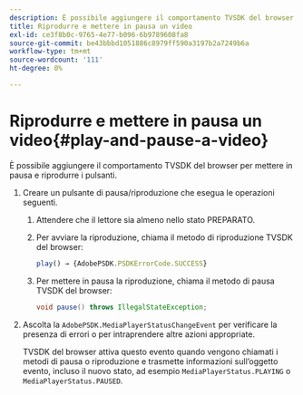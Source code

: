 ```yaml
---
description: È possibile aggiungere il comportamento TVSDK del browser per mettere in pausa e riprodurre i pulsanti.
title: Riprodurre e mettere in pausa un video
exl-id: ce3f8b0c-9765-4e77-b096-6b9789608fa8
source-git-commit: be43bbbd1051886c8979ff590a3197b2a7249b6a
workflow-type: tm+mt
source-wordcount: '111'
ht-degree: 0%

---
```


# Riprodurre e mettere in pausa un video{#play-and-pause-a-video}

È possibile aggiungere il comportamento TVSDK del browser per mettere in pausa e riprodurre i pulsanti.

1. Creare un pulsante di pausa/riproduzione che esegua le operazioni seguenti.
   1. Attendere che il lettore sia almeno nello stato PREPARATO.
   1. Per avviare la riproduzione, chiama il metodo di riproduzione TVSDK del browser:

      ```js
      play() → {AdobePSDK.PSDKErrorCode.SUCCESS}
      ```

   1. Per mettere in pausa la riproduzione, chiama il metodo di pausa TVSDK del browser:

      ```java
      void pause() throws IllegalStateException;
      ```

1. Ascolta la `AdobePSDK.MediaPlayerStatusChangeEvent` per verificare la presenza di errori o per intraprendere altre azioni appropriate.

   TVSDK del browser attiva questo evento quando vengono chiamati i metodi di pausa o riproduzione e trasmette informazioni sull’oggetto evento, incluso il nuovo stato, ad esempio `MediaPlayerStatus.PLAYING` o `MediaPlayerStatus.PAUSED`.
